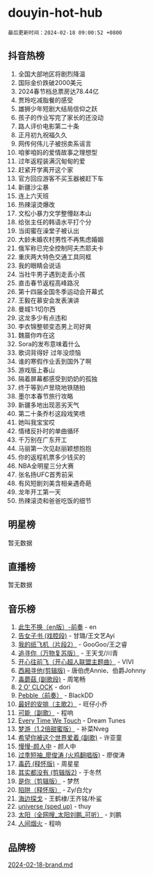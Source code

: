# douyin-hot-hub

`最后更新时间：2024-02-18 09:00:52 +0800`

## 抖音热榜

1. 全国大部地区将剧烈降温
1. 国际金价跌破2000美元
1. 2024春节档总票房达78.44亿
1. 贾玲吃减脂餐的感受
1. 雄狮少年短剧大结局信仰之跃
1. 孩子的作业写完了家长的还没动
1. 路人评价电影第二十条
1. 正月初九祝福久久
1. 网传何伟儿子被拐卖系谣言
1. 咱爹咱妈的爱情故事之理想型
1. 过年返程装满沉甸甸的爱
1. 赶紧开学离开这个家
1. 官方回应游客不买玉器被赶下车
1. 新疆沙尘暴
1. 连上六天班
1. 热辣滚烫爆改
1. 文松小暴力文学整懵赵本山
1. 给张主任的韩语水平打个分
1. 当闺蜜在澡堂子被认出
1. 大龄未婚农村男性不再焦虑婚姻
1. 俄军称已完全控制阿夫杰耶夫卡
1. 重庆两大特色交通工具同框
1. 我的眼睛会说话
1. 当社牛男子遇到走丢小孩
1. 直击春节返程高峰路况
1. 第十四届全国冬季运动会开幕式
1. 王毅在慕安会发表演讲
1. 曼城1:1切尔西
1. 这龙多少有点违和
1. 李衣锦整顿变态男上司好爽
1. 魏晨你咋在这
1. Sora的发布意味着什么
1. 歌词背得好 过年没烦恼
1. 谁的寒假作业丢到国外了啊
1. 游戏版上春山
1. 隔着屏幕都感受到奶奶的孤独
1. 终于等到卢昱晓地铁随拍
1. 墨尔本春节旅行攻略
1. 新疆多地出现恶劣天气
1. 第二十条乔杉这段戏笑喷
1. 她叫我宝宝哎
1. 情绪反扑时的单曲循环
1. 千万别在广东开工
1. 马丽第一次见赵丽颖想抱抱
1. 你的返程机票多少钱买的
1. NBA全明星三分大赛
1. 张名扬UFC首秀前采
1. 有风短剧刘美含相亲遇奇葩
1. 龙年开工第一天
1. 热辣滚烫和爸爸吃饭的细节

## 明星榜

暂无数据

## 直播榜

暂无数据

## 音乐榜

1. [此生不换（en版）-前奏](https://sf5-hl-cdn-tos.douyinstatic.com/obj/tos-cn-ve-2774/oMDvUGwhKrKYDEqXiMYEwxZqBWIJFA92CiLAO) - en
1. [告女子书 (戏腔段)](https://sf5-hl-cdn-tos.douyinstatic.com/obj/tos-cn-ve-2774/osCCzFxWgstBDi92ZfBB4ht7gQENBmQMAl0eI6) - 甘璐/王文艺Ayi
1. [我的纸飞机（片段2）](https://sf5-hl-cdn-tos.douyinstatic.com/obj/tos-cn-ve-2774/oM2ZrKcg2CD5AeRB2gkeXOFB1IxAGJdZPazYHf) - GooGoo/王之睿
1. [追寻你（万物复苏版）](https://sf5-hl-cdn-tos.douyinstatic.com/obj/tos-cn-ve-2774/oYeAZJsbjIDit9APmBg8u6uDUQnHmoCf3gbo74) - 王天戈/川青
1. [开心往前飞（开心超人联盟主题曲）](https://sf5-hl-cdn-tos.douyinstatic.com/obj/tos-cn-ve-2774/9d8fb7c82cf1421fb93a9fe925275e0a) - VIVI
1. [西厢寻他(剪辑版)](https://sf5-hl-cdn-tos.douyinstatic.com/obj/tos-cn-ve-2774/oUsAVfAQKlRNxEv5qxvIB8o5qmIWUcXbzJKJhw) - 唐伯虎Annie、伯爵Johnny
1. [毒蘑菇 (副歌段)](https://sf5-hl-cdn-tos.douyinstatic.com/obj/tos-cn-ve-2774/ocDEUsfdLjxnlFXtfogBCiQCEqYB7QZgZ8VViM) - 周笔畅
1. [2 O' CLOCK](https://sf5-hl-cdn-tos.douyinstatic.com/obj/tos-cn-ve-2774/oIUBICeqlYQHTigCBOnCMlwBZJkgiBjt1oDfbg) - dori
1. [Pebble（前奏）](https://sf5-hl-cdn-tos.douyinstatic.com/obj/tos-cn-ve-2774/5e6913036e674b34b92df6abd1361f00) - BlackDD
1. [最好的安排（主歌2）](https://sf3-cdn-tos.douyinstatic.com/obj/tos-cn-ve-2774/oMMZX1DuHpMwgoDztBmZswgQnbCeeANZxBHkFY) - 旺仔小乔
1. [可能（副歌）](https://sf6-cdn-tos.douyinstatic.com/obj/tos-cn-ve-2774/cde1731888894259b333569393c2fb51) - 程响
1. [Every Time We Touch](https://sf5-hl-cdn-tos.douyinstatic.com/obj/tos-cn-ve-2774/ogN6lUKQeBBfEVhIOMikG1CcJjugxk1tztZyhP) - Dream Tunes
1. [梦游（1.2倍甜蜜版）](https://sf6-cdn-tos.douyinstatic.com/obj/tos-cn-ve-2774/o4gyAUm8hwufoEABmwVIiQtHsFuGzAEEWtNMzo) - 补菜Nveg
1. [希望你被这个世界爱着 (副歌)](https://sf5-hl-cdn-tos.douyinstatic.com/obj/tos-cn-ve-2774/oUHCmWQfZlE3QQBKBeD8rCFLpJzPgCpImhsxMt) - 许亚童
1. [慢慢-颜人中](https://sf5-hl-cdn-tos.douyinstatic.com/obj/tos-cn-ve-2774/ocjHNfBXdBxQNC8ZGAeoLMFTUgtBg8bkExunDC) - 颜人中
1. [过季短袖_廖俊涛 (火鸡翻唱版)](https://sf5-hl-cdn-tos.douyinstatic.com/obj/tos-cn-ve-2774/ogQVJl0tRBKxQgZji7YClFEBrVDeHpPTWfCZbQ) - 廖俊涛
1. [毒药 (释怀版)](https://sf6-cdn-tos.douyinstatic.com/obj/tos-cn-ve-2774/oYILMEAzspdZBIzy4frJNB8ZHPHWAhiwowd4Ad) - 周星星
1. [其实都没有 (剪辑版2)](https://sf5-hl-cdn-tos.douyinstatic.com/obj/tos-cn-ve-2774/oEBNQenHZtBhxYjGgUDQk0BCHTigQafgFlbQ7k) - 于冬然
1. [是你（剪辑版）](https://sf6-cdn-tos.douyinstatic.com/obj/tos-cn-ve-2774/46019dae783c4c969944217fe1cfafc4) - 梦然
1. [陷阱（释怀版）](https://sf5-hl-cdn-tos.douyinstatic.com/obj/tos-cn-ve-2774/oE8C21LeZrzKLDFfQYgMzx4GAIHageG5IzayY7) - Zy/白允y
1. [海边探戈](https://sf5-hl-cdn-tos.douyinstatic.com/obj/tos-cn-ve-2774/os9gE0VQCGqt6VQkZDyBBYvfSDY0QFe3vVmubn) - 王鹤棣/王齐铭/朴鲨
1. [universe (sped up)](https://sf5-hl-cdn-tos.douyinstatic.com/obj/tos-cn-ve-2774/oIQnurQLDCsdYeegkM4CKuVb23MZBXtX6QB8bv) - thuy
1. [太阳（全网搜_太阳刘鹏_可听）](https://sf5-hl-cdn-tos.douyinstatic.com/obj/tos-cn-ve-2774/ogWbyIQnlBFImVbeDocRdCIYtBHlbJXgfZMvgz) - 刘鹏
1. [人间烟火](https://sf5-hl-cdn-tos.douyinstatic.com/obj/tos-cn-ve-2774/947983139f35446684610238bba8e7a9) - 程响

## 品牌榜

[2024-02-18-brand.md](2024-02-18-brand.md)
